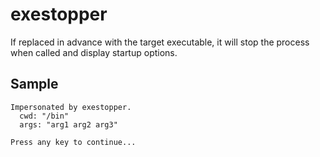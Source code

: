 # exestopper
If replaced in advance with the target executable, it will stop the process when called and display startup options.

## Sample
```
Impersonated by exestopper.
  cwd: "/bin"
  args: "arg1 arg2 arg3"

Press any key to continue...
```
